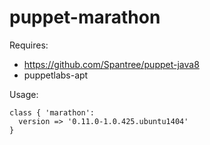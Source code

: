 # puppet-marathon

Requires:

 * https://github.com/Spantree/puppet-java8
 * puppetlabs-apt

Usage:

```
class { 'marathon':
  version => '0.11.0-1.0.425.ubuntu1404'
}
```
